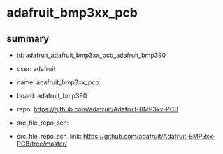 # adafruit_bmp3xx_pcb
 
## summary 
* id: adafruit_adafruit_bmp3xx_pcb_adafruit_bmp390
* user: adafruit
* name: adafruit_bmp3xx_pcb
* board: adafruit_bmp390
* repo: https://github.com/adafruit/Adafruit-BMP3xx-PCB



* src_file_repo_sch: 
* src_file_repo_sch_link: https://github.com/adafruit/Adafruit-BMP3xx-PCB/tree/master/





